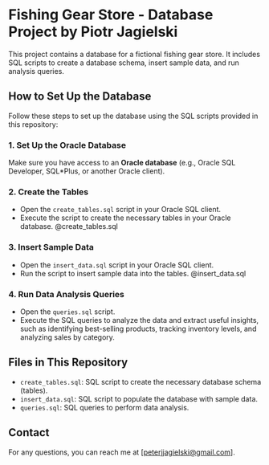 # Fishing Gear Store - Database Project by Piotr Jagielski

This project contains a database for a fictional fishing gear store. It includes SQL scripts to create a database schema, insert sample data, and run analysis queries.

## How to Set Up the Database

Follow these steps to set up the database using the SQL scripts provided in this repository:

### 1. Set Up the Oracle Database

Make sure you have access to an **Oracle database** (e.g., Oracle SQL Developer, SQL*Plus, or another Oracle client).

### 2. Create the Tables

- Open the `create_tables.sql` script in your Oracle SQL client.
- Execute the script to create the necessary tables in your Oracle database.
@create_tables.sql
### 3. Insert Sample Data

- Open the `insert_data.sql` script in your Oracle SQL client.
- Run the script to insert sample data into the tables.
@insert_data.sql
### 4. Run Data Analysis Queries

- Open the `queries.sql` script.
- Execute the SQL queries to analyze the data and extract useful insights, such as identifying best-selling products, tracking inventory levels, and analyzing sales by category.

## Files in This Repository

- `create_tables.sql`: SQL script to create the necessary database schema (tables).
- `insert_data.sql`: SQL script to populate the database with sample data.
- `queries.sql`: SQL queries to perform data analysis.


## Contact

For any questions, you can reach me at [peterjjagielski@gmail.com].